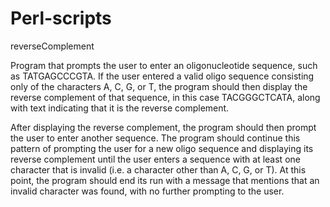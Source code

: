 # Perl-scripts

reverseComplement 

Program that prompts the user to enter an oligonucleotide sequence, such as TATGAGCCCGTA. 
If the user entered a valid oligo sequence consisting only of the characters A, C, G, or T, 
the program should then display the reverse complement of that sequence, in this case TACGGGCTCATA, 
along with text indicating that it is the reverse complement.

After displaying the reverse complement, the program should then prompt the user to enter another sequence. 
The program should continue this pattern of prompting the user for a new oligo sequence and displaying 
its reverse complement until the user enters a sequence with at least one character that is invalid 
(i.e. a character other than A, C, G, or T). At this point, the program should end its run with 
a message that mentions that an invalid character was found, with no further prompting to the user.
